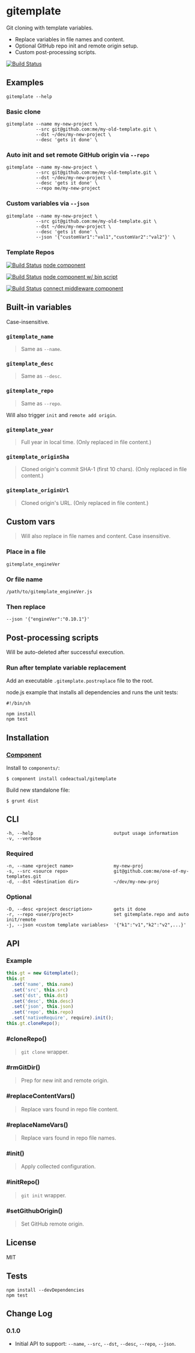 # gitemplate

Git cloning with template variables.

* Replace variables in file names and content.
* Optional GitHub repo init and remote origin setup.
* Custom post-processing scripts.

[![Build Status](https://travis-ci.org/codeactual/gitemplate.png)](https://travis-ci.org/codeactual/gitemplate)

## Examples

    gitemplate --help

### Basic clone

    gitemplate --name my-new-project \
               --src git@github.com:me/my-old-template.git \
               --dst ~/dev/my-new-project \
               --desc 'gets it done' \

### Auto init and set remote GitHub origin via `--repo`

    gitemplate --name my-new-project \
               --src git@github.com:me/my-old-template.git \
               --dst ~/dev/my-new-project \
               --desc 'gets it done' \
               --repo me/my-new-project

### Custom variables via `--json`

    gitemplate --name my-new-project \
               --src git@github.com:me/my-old-template.git \
               --dst ~/dev/my-new-project \
               --desc 'gets it done' \
               --json '{"customVar1":"val1","customVar2":"val2"}' \

### Template Repos

[![Build Status](https://travis-ci.org/codeactual/gitemplate-node-component.png)](https://travis-ci.org/codeactual/gitemplate-node-component) [node component](https://github.com/codeactual/gitemplate-node-component)

[![Build Status](https://travis-ci.org/codeactual/gitemplate-node-bin-component.png)](https://travis-ci.org/codeactual/gitemplate-node-bin-component) [node component w/ bin script](https://github.com/codeactual/gitemplate-node-bin-component)

[![Build Status](https://travis-ci.org/codeactual/gitemplate-connect-middleware.png)](https://travis-ci.org/codeactual/gitemplate-connect-middleware) [connect middleware component](https://github.com/codeactual/gitemplate-connect-middleware)

## Built-in variables

Case-insensitive.

### `gitemplate_name`

> Same as `--name`.

### `gitemplate_desc`

> Same as `--desc`.

### `gitemplate_repo`

> Same as `--repo`.

Will also trigger `init` and `remote add origin`.

### `gitemplate_year`

> Full year in local time. (Only replaced in file content.)

### `gitemplate_originSha`

> Cloned origin's commit SHA-1 (first 10 chars). (Only replaced in file content.)

### `gitemplate_originUrl`

> Cloned origin's URL. (Only replaced in file content.)

## Custom vars

> Will also replace in file names and content. Case insensitive.

### Place in a file

    gitemplate_engineVer

### Or file name

    /path/to/gitemplate_engineVer.js

### Then replace

    --json '{"engineVer":"0.10.1"}'

## Post-processing scripts

Will be auto-deleted after successful execution.

### Run after template variable replacement

Add an executable `.gitemplate.postreplace` file to the root.

node.js example that installs all dependencies and runs the unit tests:

    #!/bin/sh

    npm install
    npm test

## Installation

### [Component](https://github.com/component/component)

Install to `components/`:

    $ component install codeactual/gitemplate

Build new standalone file:

    $ grunt dist

## CLI

    -h, --help                              output usage information
    -v, --verbose

### Required

    -n, --name <project name>               my-new-proj
    -s, --src <source repo>                 git@github.com:me/one-of-my-templates.git
    -d, --dst <destination dir>             ~/dev/my-new-proj

### Optional

    -D, --desc <project description>        gets it done
    -r, --repo <user/project>               set gitemplate.repo and auto init/remote
    -j, --json <custom template variables>  '{"k1":"v1","k2":"v2",...}'

## API

### Example

```js
this.gt = new Gitemplate();
this.gt
  .set('name', this.name)
  .set('src', this.src)
  .set('dst', this.dst)
  .set('desc', this.desc)
  .set('json', this.json)
  .set('repo', this.repo)
  .set('nativeRequire', require).init();
this.gt.cloneRepo();
```

### #cloneRepo()

> `git clone` wrapper.

### #rmGitDir()

> Prep for new init and remote origin.

### #replaceContentVars()

> Replace vars found in repo file content.

### #replaceNameVars()

> Replace vars found in repo file names.

### #init()

> Apply collected configuration.

### #initRepo()

> `git init` wrapper.

### #setGithubOrigin()

> Set GitHub remote origin.

## License

  MIT

## Tests

    npm install --devDependencies
    npm test

## Change Log

### 0.1.0

* Initial API to support: `--name`, `--src`, `--dst`, `--desc`, `--repo`, `--json`.
